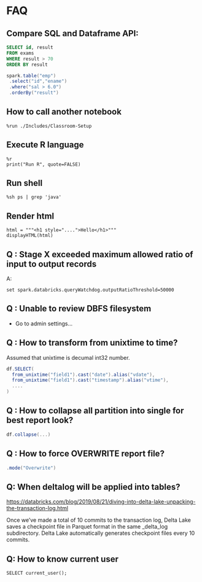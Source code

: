 # FAQ

## Compare SQL and Dataframe API:
```sql
SELECT id, result
FROM exams
WHERE result > 70
ORDER BY result
```

```scala
spark.table("emp")
 .select("id","ename")
 .where("sal > 6.0")
 .orderBy("result")
```

## How to call another notebook
```
%run ./Includes/Classroom-Setup
```
## Execute R language
```
%r
print("Run R", quote=FALSE)
```
## Run shell
```
%sh ps | grep 'java'
```
## Render html
```
html = """<h1 style="....">Hello</h1>"""
displayHTML(html)
```


## Q : Stage X exceeded maximum allowed ratio of input to output records

A:
```
set spark.databricks.queryWatchdog.outputRatioThreshold=50000
```

## Q : Unable to review DBFS filesystem

* Go to admin settings...

## Q : How to transform from unixtime to time?

Assumed that unixtime is decumal int32 number.

```scala
df.SELECT(
  from_unixtime("field1").cast("date").alias("vdate"),
  from_unixtime("field1").cast("timestamp").alias("vtime"),
  ....
)
```

## Q : How to collapse all partition into single for best report look?
```scala
df.collapse(...)
```

## Q : How to force OVERWRITE report file?
```scala
.mode("Overwrite")
```
## Q: When deltalog will be applied into tables?

https://databricks.com/blog/2019/08/21/diving-into-delta-lake-unpacking-the-transaction-log.html

Once we’ve made a total of 10 commits to the transaction log, Delta Lake saves a checkpoint file in Parquet format in the same _delta_log subdirectory. Delta Lake automatically generates checkpoint files every 10 commits.

## Q: How to know current user
```
SELECT current_user();
```

